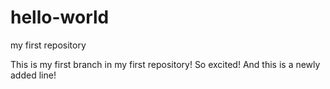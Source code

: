 # hello-world
my first repository

This is my first branch in my first repository! So excited! And this is a newly added line!

